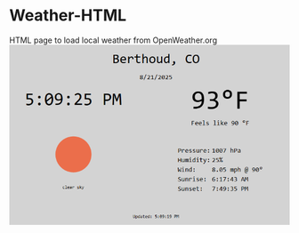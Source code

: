 # Weather-HTML
HTML page to load local weather from OpenWeather.org
![Alt text](assets/images/weather-html.png?raw=true "Weather")<br>
